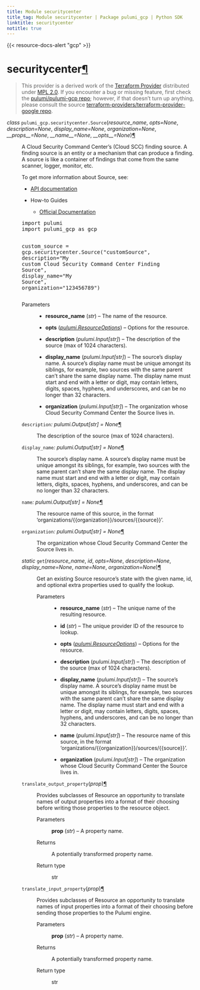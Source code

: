 ```yaml
---
title: Module securitycenter
title_tag: Module securitycenter | Package pulumi_gcp | Python SDK
linktitle: securitycenter
notitle: true
---
```


{{< resource-docs-alert "gcp" >}}

<div class="section" id="securitycenter">
<h1>securitycenter<a class="headerlink" href="#securitycenter" title="Permalink to this headline">¶</a></h1>
<blockquote>
<div><p>This provider is a derived work of the <a class="reference external" href="https://github.com/terraform-providers/terraform-provider-google">Terraform Provider</a> distributed under
<a class="reference external" href="https://www.mozilla.org/en-US/MPL/2.0/">MPL 2.0</a>. If you encounter a bug or missing feature, first check the
<a class="reference external" href="https://github.com/pulumi/pulumi-gcp/issues">pulumi/pulumi-gcp repo</a>; however, if that doesn’t turn up
anything, please consult the source <a class="reference external" href="https://github.com/terraform-providers/terraform-provider-google/issues">terraform-providers/terraform-provider-google repo</a>.</p>
</div></blockquote>
<span class="target" id="module-pulumi_gcp.securitycenter"></span><dl class="py class">
<dt id="pulumi_gcp.securitycenter.Source">
<em class="property">class </em><code class="sig-prename descclassname">pulumi_gcp.securitycenter.</code><code class="sig-name descname">Source</code><span class="sig-paren">(</span><em class="sig-param"><span class="n">resource_name</span></em>, <em class="sig-param"><span class="n">opts</span><span class="o">=</span><span class="default_value">None</span></em>, <em class="sig-param"><span class="n">description</span><span class="o">=</span><span class="default_value">None</span></em>, <em class="sig-param"><span class="n">display_name</span><span class="o">=</span><span class="default_value">None</span></em>, <em class="sig-param"><span class="n">organization</span><span class="o">=</span><span class="default_value">None</span></em>, <em class="sig-param"><span class="n">__props__</span><span class="o">=</span><span class="default_value">None</span></em>, <em class="sig-param"><span class="n">__name__</span><span class="o">=</span><span class="default_value">None</span></em>, <em class="sig-param"><span class="n">__opts__</span><span class="o">=</span><span class="default_value">None</span></em><span class="sig-paren">)</span><a class="headerlink" href="#pulumi_gcp.securitycenter.Source" title="Permalink to this definition">¶</a></dt>
<dd><p>A Cloud Security Command Center’s (Cloud SCC) finding source. A finding
source is an entity or a mechanism that can produce a finding. A source is
like a container of findings that come from the same scanner, logger,
monitor, etc.</p>
<p>To get more information about Source, see:</p>
<ul class="simple">
<li><p><a class="reference external" href="https://cloud.google.com/security-command-center/docs/reference/rest/v1beta1/organizations.sources">API documentation</a></p></li>
<li><p>How-to Guides</p>
<ul>
<li><p><a class="reference external" href="https://cloud.google.com/binary-authorization/">Official Documentation</a></p></li>
</ul>
</li>
</ul>
<div class="highlight-python notranslate"><div class="highlight"><pre><span></span><span class="kn">import</span> <span class="nn">pulumi</span>
<span class="kn">import</span> <span class="nn">pulumi_gcp</span> <span class="k">as</span> <span class="nn">gcp</span>

<span class="n">custom_source</span> <span class="o">=</span> <span class="n">gcp</span><span class="o">.</span><span class="n">securitycenter</span><span class="o">.</span><span class="n">Source</span><span class="p">(</span><span class="s2">&quot;customSource&quot;</span><span class="p">,</span>
    <span class="n">description</span><span class="o">=</span><span class="s2">&quot;My custom Cloud Security Command Center Finding Source&quot;</span><span class="p">,</span>
    <span class="n">display_name</span><span class="o">=</span><span class="s2">&quot;My Source&quot;</span><span class="p">,</span>
    <span class="n">organization</span><span class="o">=</span><span class="s2">&quot;123456789&quot;</span><span class="p">)</span>
</pre></div>
</div>
<dl class="field-list simple">
<dt class="field-odd">Parameters</dt>
<dd class="field-odd"><ul class="simple">
<li><p><strong>resource_name</strong> (<em>str</em>) – The name of the resource.</p></li>
<li><p><strong>opts</strong> (<a class="reference internal" href="../../pulumi/#pulumi.ResourceOptions" title="pulumi.ResourceOptions"><em>pulumi.ResourceOptions</em></a>) – Options for the resource.</p></li>
<li><p><strong>description</strong> (<em>pulumi.Input</em><em>[</em><em>str</em><em>]</em>) – The description of the source (max of 1024 characters).</p></li>
<li><p><strong>display_name</strong> (<em>pulumi.Input</em><em>[</em><em>str</em><em>]</em>) – The source’s display name. A source’s display name must be unique
amongst its siblings, for example, two sources with the same parent
can’t share the same display name. The display name must start and end
with a letter or digit, may contain letters, digits, spaces, hyphens,
and underscores, and can be no longer than 32 characters.</p></li>
<li><p><strong>organization</strong> (<em>pulumi.Input</em><em>[</em><em>str</em><em>]</em>) – The organization whose Cloud Security Command Center the Source
lives in.</p></li>
</ul>
</dd>
</dl>
<dl class="py attribute">
<dt id="pulumi_gcp.securitycenter.Source.description">
<code class="sig-name descname">description</code><em class="property">: pulumi.Output[str]</em><em class="property"> = None</em><a class="headerlink" href="#pulumi_gcp.securitycenter.Source.description" title="Permalink to this definition">¶</a></dt>
<dd><p>The description of the source (max of 1024 characters).</p>
</dd></dl>

<dl class="py attribute">
<dt id="pulumi_gcp.securitycenter.Source.display_name">
<code class="sig-name descname">display_name</code><em class="property">: pulumi.Output[str]</em><em class="property"> = None</em><a class="headerlink" href="#pulumi_gcp.securitycenter.Source.display_name" title="Permalink to this definition">¶</a></dt>
<dd><p>The source’s display name. A source’s display name must be unique
amongst its siblings, for example, two sources with the same parent
can’t share the same display name. The display name must start and end
with a letter or digit, may contain letters, digits, spaces, hyphens,
and underscores, and can be no longer than 32 characters.</p>
</dd></dl>

<dl class="py attribute">
<dt id="pulumi_gcp.securitycenter.Source.name">
<code class="sig-name descname">name</code><em class="property">: pulumi.Output[str]</em><em class="property"> = None</em><a class="headerlink" href="#pulumi_gcp.securitycenter.Source.name" title="Permalink to this definition">¶</a></dt>
<dd><p>The resource name of this source, in the format ‘organizations/{{organization}}/sources/{{source}}’.</p>
</dd></dl>

<dl class="py attribute">
<dt id="pulumi_gcp.securitycenter.Source.organization">
<code class="sig-name descname">organization</code><em class="property">: pulumi.Output[str]</em><em class="property"> = None</em><a class="headerlink" href="#pulumi_gcp.securitycenter.Source.organization" title="Permalink to this definition">¶</a></dt>
<dd><p>The organization whose Cloud Security Command Center the Source
lives in.</p>
</dd></dl>

<dl class="py method">
<dt id="pulumi_gcp.securitycenter.Source.get">
<em class="property">static </em><code class="sig-name descname">get</code><span class="sig-paren">(</span><em class="sig-param"><span class="n">resource_name</span></em>, <em class="sig-param"><span class="n">id</span></em>, <em class="sig-param"><span class="n">opts</span><span class="o">=</span><span class="default_value">None</span></em>, <em class="sig-param"><span class="n">description</span><span class="o">=</span><span class="default_value">None</span></em>, <em class="sig-param"><span class="n">display_name</span><span class="o">=</span><span class="default_value">None</span></em>, <em class="sig-param"><span class="n">name</span><span class="o">=</span><span class="default_value">None</span></em>, <em class="sig-param"><span class="n">organization</span><span class="o">=</span><span class="default_value">None</span></em><span class="sig-paren">)</span><a class="headerlink" href="#pulumi_gcp.securitycenter.Source.get" title="Permalink to this definition">¶</a></dt>
<dd><p>Get an existing Source resource’s state with the given name, id, and optional extra
properties used to qualify the lookup.</p>
<dl class="field-list simple">
<dt class="field-odd">Parameters</dt>
<dd class="field-odd"><ul class="simple">
<li><p><strong>resource_name</strong> (<em>str</em>) – The unique name of the resulting resource.</p></li>
<li><p><strong>id</strong> (<em>str</em>) – The unique provider ID of the resource to lookup.</p></li>
<li><p><strong>opts</strong> (<a class="reference internal" href="../../pulumi/#pulumi.ResourceOptions" title="pulumi.ResourceOptions"><em>pulumi.ResourceOptions</em></a>) – Options for the resource.</p></li>
<li><p><strong>description</strong> (<em>pulumi.Input</em><em>[</em><em>str</em><em>]</em>) – The description of the source (max of 1024 characters).</p></li>
<li><p><strong>display_name</strong> (<em>pulumi.Input</em><em>[</em><em>str</em><em>]</em>) – The source’s display name. A source’s display name must be unique
amongst its siblings, for example, two sources with the same parent
can’t share the same display name. The display name must start and end
with a letter or digit, may contain letters, digits, spaces, hyphens,
and underscores, and can be no longer than 32 characters.</p></li>
<li><p><strong>name</strong> (<em>pulumi.Input</em><em>[</em><em>str</em><em>]</em>) – The resource name of this source, in the format ‘organizations/{{organization}}/sources/{{source}}’.</p></li>
<li><p><strong>organization</strong> (<em>pulumi.Input</em><em>[</em><em>str</em><em>]</em>) – The organization whose Cloud Security Command Center the Source
lives in.</p></li>
</ul>
</dd>
</dl>
</dd></dl>

<dl class="py method">
<dt id="pulumi_gcp.securitycenter.Source.translate_output_property">
<code class="sig-name descname">translate_output_property</code><span class="sig-paren">(</span><em class="sig-param"><span class="n">prop</span></em><span class="sig-paren">)</span><a class="headerlink" href="#pulumi_gcp.securitycenter.Source.translate_output_property" title="Permalink to this definition">¶</a></dt>
<dd><p>Provides subclasses of Resource an opportunity to translate names of output properties
into a format of their choosing before writing those properties to the resource object.</p>
<dl class="field-list simple">
<dt class="field-odd">Parameters</dt>
<dd class="field-odd"><p><strong>prop</strong> (<em>str</em>) – A property name.</p>
</dd>
<dt class="field-even">Returns</dt>
<dd class="field-even"><p>A potentially transformed property name.</p>
</dd>
<dt class="field-odd">Return type</dt>
<dd class="field-odd"><p>str</p>
</dd>
</dl>
</dd></dl>

<dl class="py method">
<dt id="pulumi_gcp.securitycenter.Source.translate_input_property">
<code class="sig-name descname">translate_input_property</code><span class="sig-paren">(</span><em class="sig-param"><span class="n">prop</span></em><span class="sig-paren">)</span><a class="headerlink" href="#pulumi_gcp.securitycenter.Source.translate_input_property" title="Permalink to this definition">¶</a></dt>
<dd><p>Provides subclasses of Resource an opportunity to translate names of input properties into
a format of their choosing before sending those properties to the Pulumi engine.</p>
<dl class="field-list simple">
<dt class="field-odd">Parameters</dt>
<dd class="field-odd"><p><strong>prop</strong> (<em>str</em>) – A property name.</p>
</dd>
<dt class="field-even">Returns</dt>
<dd class="field-even"><p>A potentially transformed property name.</p>
</dd>
<dt class="field-odd">Return type</dt>
<dd class="field-odd"><p>str</p>
</dd>
</dl>
</dd></dl>

</dd></dl>

</div>
